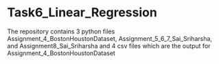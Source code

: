 # Task6_Linear_Regression
The repository contains 3 python files Assignment_4_BostonHoustonDataset, Assignment_5_6_7_Sai_Sriharsha, and Assignment8_Sai_Sriharsha and 4 csv files which are the output for Assignment_4_BostonHoustonDataset   
